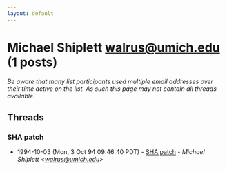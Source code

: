 ```yaml
---
layout: default
---
```


# Michael Shiplett <walrus@umich.edu> (1 posts)

_Be aware that many list participants used multiple email addresses over their time active on the list. As such this page may not contain all threads available._

## Threads

### SHA patch
+ 1994-10-03 (Mon, 3 Oct 94 09:46:40 PDT) - [SHA patch](/archive/1994/10/b020171bbba07e2b6f5468ba10a7e8612699f7ac9b6b8b413447c9a8f978c61b) - _Michael Shiplett \<walrus@umich.edu\>_

